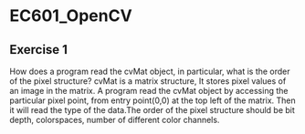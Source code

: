 # EC601_OpenCV
## Exercise 1
How does a program read the cvMat object, in particular, what is the order of the pixel structure?
cvMat is a matrix structure, It stores pixel values of an image in the matrix. A program read the cvMat object by accessing the particular
pixel point, from entry point(0,0) at the top left of the matrix. Then it will read the type of the data.The order of the pixel structure
should be bit depth, colorspaces, number of different color channels.
